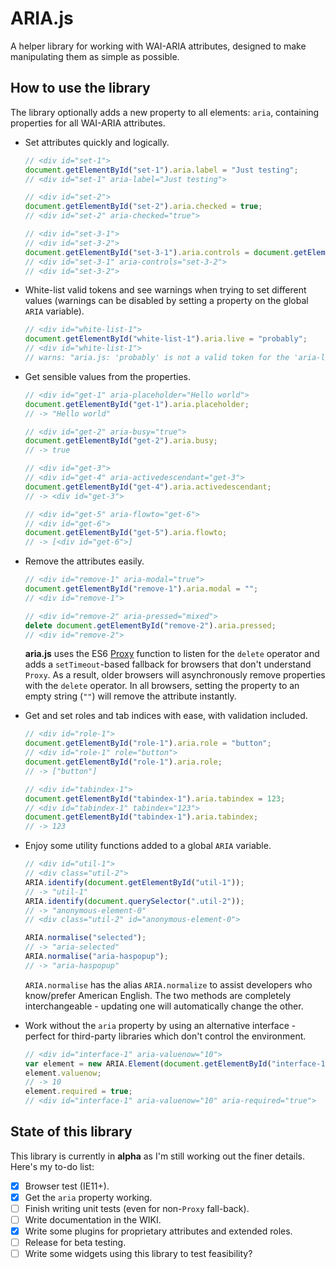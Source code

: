 # ARIA.js

A helper library for working with WAI-ARIA attributes, designed to make manipulating them as simple as possible.

## How to use the library

The library optionally adds a new property to all elements: `aria`, containing properties for all WAI-ARIA attributes.

- Set attributes quickly and logically.

  ```js
  // <div id="set-1">
  document.getElementById("set-1").aria.label = "Just testing";
  // <div id="set-1" aria-label="Just testing">

  // <div id="set-2">
  document.getElementById("set-2").aria.checked = true;
  // <div id="set-2" aria-checked="true">

  // <div id="set-3-1">
  // <div id="set-3-2">
  document.getElementById("set-3-1").aria.controls = document.getElementById("set-3-2");
  // <div id="set-3-1" aria-controls="set-3-2">
  // <div id="set-3-2">
  ```

- White-list valid tokens and see warnings when trying to set different values (warnings can be disabled by setting a property on the global `ARIA` variable).

  ```js
  // <div id="white-list-1">
  document.getElementById("white-list-1").aria.live = "probably";
  // <div id="white-list-1">
  // warns: "aria.js: 'probably' is not a valid token for the 'aria-live' attribute"
  ```

- Get sensible values from the properties.

  ```js
  // <div id="get-1" aria-placeholder="Hello world">
  document.getElementById("get-1").aria.placeholder;
  // -> "Hello world"

  // <div id="get-2" aria-busy="true">
  document.getElementById("get-2").aria.busy;
  // -> true

  // <div id="get-3">
  // <div id="get-4" aria-activedescendant="get-3">
  document.getElementById("get-4").aria.activedescendant;
  // -> <div id="get-3">

  // <div id="get-5" aria-flowto="get-6">
  // <div id="get-6">
  document.getElementById("get-5").aria.flowto;
  // -> [<div id="get-6">]
  ```

- Remove the attributes easily.

  ```js
  // <div id="remove-1" aria-modal="true">
  document.getElementById("remove-1").aria.modal = "";
  // <div id="remove-1">

  // <div id="remove-2" aria-pressed="mixed">
  delete document.getElementById("remove-2").aria.pressed;
  // <div id="remove-2">
  ```

  **aria.js** uses the ES6 [Proxy](https://developer.mozilla.org/en-US/docs/Web/JavaScript/Reference/Global_Objects/Proxy) function to listen for the `delete` operator and adds a `setTimeout`-based fallback for browsers that don't understand `Proxy`. As a result, older browsers will asynchronously remove properties with the `delete` operator. In all browsers, setting the property to an empty string (`""`) will remove the attribute instantly.

- Get and set roles and tab indices with ease, with validation included.

  ```js
  // <div id="role-1">
  document.getElementById("role-1").aria.role = "button";
  // <div id="role-1" role="button">
  document.getElementById("role-1").aria.role;
  // -> ["button"]

  // <div id="tabindex-1">
  document.getElementById("tabindex-1").aria.tabindex = 123;
  // <div id="tabindex-1" tabindex="123">
  document.getElementById("tabindex-1").aria.tabindex;
  // -> 123
  ```

- Enjoy some utility functions added to a global `ARIA` variable.

  ```js
  // <div id="util-1">
  // <div class="util-2">
  ARIA.identify(document.getElementById("util-1"));
  // -> "util-1"
  ARIA.identify(document.querySelector(".util-2"));
  // -> "anonymous-element-0"
  // <div class="util-2" id="anonymous-element-0">

  ARIA.normalise("selected");
  // -> "aria-selected"
  ARIA.normalise("aria-haspopup");
  // -> "aria-haspopup"
  ```

  `ARIA.normalise` has the alias `ARIA.normalize` to assist developers who know/prefer American English. The two methods are completely interchangeable - updating one will automatically change the other.

- Work without the `aria` property by using an alternative interface - perfect for third-party libraries which don't control the environment.

  ```js
  // <div id="interface-1" aria-valuenow="10">
  var element = new ARIA.Element(document.getElementById("interface-1"));
  element.valuenow;
  // -> 10
  element.required = true;
  // <div id="interface-1" aria-valuenow="10" aria-required="true">
  ```

## State of this library

This library is currently in **alpha** as I'm still working out the finer details. Here's my to-do list:

- [x] Browser test (IE11+).
- [x] Get the `aria` property working.
- [ ] Finish writing unit tests (even for non-`Proxy` fall-back).
- [ ] Write documentation in the WIKI.
- [x] Write some plugins for proprietary attributes and extended roles.
- [ ] Release for beta testing.
- [ ] Write some widgets using this library to test feasibility?

